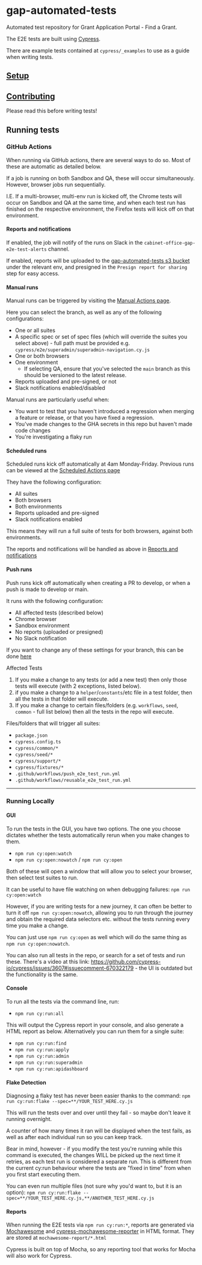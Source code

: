 # gap-automated-tests

Automated test repository for Grant Application Portal - Find a Grant.

The E2E tests are built using [Cypress](https://docs.cypress.io/guides/overview/why-cypress).

There are example tests contained at `cypress/_examples` to use as a guide when writing tests.

## [Setup](SETUP.md)

## [Contributing](CONTRIBUTING.md)

Please read this before writing tests!

## Running tests

### GitHub Actions

When running via GitHub actions, there are several ways to do so. Most of these are automatic as detailed below.

If a job is running on both Sandbox and QA, these will occur simultaneously. However, browser jobs run sequentially.

I.E. If a multi-browser, multi-env run is kicked off, the Chrome tests will occur on Sandbox and QA at the same time, and when each test run has finished on the respective environment, the Firefox tests will kick off on that environment.

#### Reports and notifications

If enabled, the job will notify of the runs on Slack in the `cabinet-office-gap-e2e-test-alerts` channel.

If enabled, reports will be uploaded to the [gap-automated-tests s3 bucket](https://s3.console.aws.amazon.com/s3/buckets/gap-automated-tests?region=eu-west-2&tab=objects) under the relevant env, and presigned in the `Presign report for sharing` step for easy access.

#### Manual runs

Manual runs can be triggered by visiting the [Manual Actions page](https://github.com/cabinetoffice/gap-automated-tests/actions/workflows/manual_e2e_test_run.yml).

Here you can select the branch, as well as any of the following configurations:

- One or all suites
- A specific spec or set of spec files (which will override the suites you select above) - full path must be provided e.g. `cypress/e2e/superadmin/superadmin-navigation.cy.js`
- One or both browsers
- One environment
  - If selecting QA, ensure that you've selected the `main` branch as this should be versioned to the latest release.
- Reports uploaded and pre-signed, or not
- Slack notifications enabled/disabled

Manual runs are particularly useful when:

- You want to test that you haven't introduced a regression when merging a feature or release, or that you have fixed a regression.
- You've made changes to the GHA secrets in this repo but haven't made code changes
- You're investigating a flaky run

#### Scheduled runs

Scheduled runs kick off automatically at 4am Monday-Friday. Previous runs can be viewed at the [Scheduled Actions page](https://github.com/cabinetoffice/gap-automated-tests/actions/workflows/scheduled_e2e_test_run.yml)

They have the following configuration:

- All suites
- Both browsers
- Both environments
- Reports uploaded and pre-signed
- Slack notifications enabled

This means they will run a full suite of tests for both browsers, against both environments.

The reports and notifications will be handled as above in [Reports and notifications](#reports-and-notifications)

#### Push runs

Push runs kick off automatically when creating a PR to develop, or when a push is made to develop or main.

It runs with the following configuration:

- All affected tests (described below)
- Chrome browser
- Sandbox environment
- No reports (uploaded or presigned)
- No Slack notification

If you want to change any of these settings for your branch, this can be done [here](.github/workflows/manual_e2e_test_run.yml)

Affected Tests

1. If you make a change to any tests (or add a new test) then only those tests will execute (with 2 exceptions, listed below).
2. if you make a change to a `helper`/`constants`/etc file in a test folder, then all the tests in that folder will execute.
3. If you make a change to certain files/folders (e.g. `workflows`, `seed`, `common` - full list below) then all the tests in the repo will execute.

Files/folders that will trigger all suites:

- `package.json`
- `cypress.config.ts`
- `cypress/common/*`
- `cypress/seed/*`
- `cypress/support/*`
- `cypress/fixtures/*`
- `.github/workflows/push_e2e_test_run.yml`
- `.github/workflows/reusable_e2e_test_run.yml`

---

### Running Locally

#### GUI

To run the tests in the GUI, you have two options. The one you choose dictates whether the tests automatically rerun when you make changes to them.

- `npm run cy:open:watch`
- `npm run cy:open:nowatch` / `npm run cy:open`

Both of these will open a window that will allow you to select your browser, then select test suites to run.

It can be useful to have file watching on when debugging failures: `npm run cy:open:watch`

However, if you are writing tests for a new journey, it can often be better to turn it off `npm run cy:open:nowatch`, allowing you to run through the journey and obtain the required data selectors etc. without the tests running every time you make a change.

You can just use `npm run cy:open` as well which will do the same thing as `npm run cy:open:nowatch`.

You can also run all tests in the repo, or search for a set of tests and run these. There's a video at this link: https://github.com/cypress-io/cypress/issues/3607#issuecomment-670322179 - the UI is outdated but the functionality is the same.

#### Console

To run all the tests via the command line, run:

- `npm run cy:run:all`

This will output the Cypress report in your console, and also generate a HTML report as below.
Alternatively you can run them for a single suite:

- `npm run cy:run:find`
- `npm run cy:run:apply`
- `npm run cy:run:admin`
- `npm run cy:run:superadmin`
- `npm run cy:run:apidashboard`

#### Flake Detection

Diagnosing a flaky test has never been easier thanks to the command:
`npm run cy:run:flake --spec=**/YOUR_TEST_HERE.cy.js`

This will run the tests over and over until they fail - so maybe don't leave it running overnight.

A counter of how many times it ran will be displayed when the test fails, as well as after each individual run so you can keep track.

Bear in mind, however - if you modify the test you're running while this command is executed, the changes WILL be picked up the next time it retries, as each test run is considered a separate run. This is different from the current cy:run behaviour where the tests are "fixed in time" from when you first start executing them.

You can even run multiple files (not sure why you'd want to, but it is an option):
`npm run cy:run:flake --spec=**/YOUR_TEST_HERE.cy.js,**/ANOTHER_TEST_HERE.cy.js`

#### Reports

When running the E2E tests via `npm run cy:run:*`, reports are generated via [Mochawesome](https://www.npmjs.com/package/mochawesome) and [cypress-mochawesome-reporter](https://github.com/LironEr/cypress-mochawesome-reporter) in HTML format. They are stored at `mochawesome-report/*.html`

Cypress is built on top of Mocha, so any reporting tool that works for Mocha will also work for Cypress.
